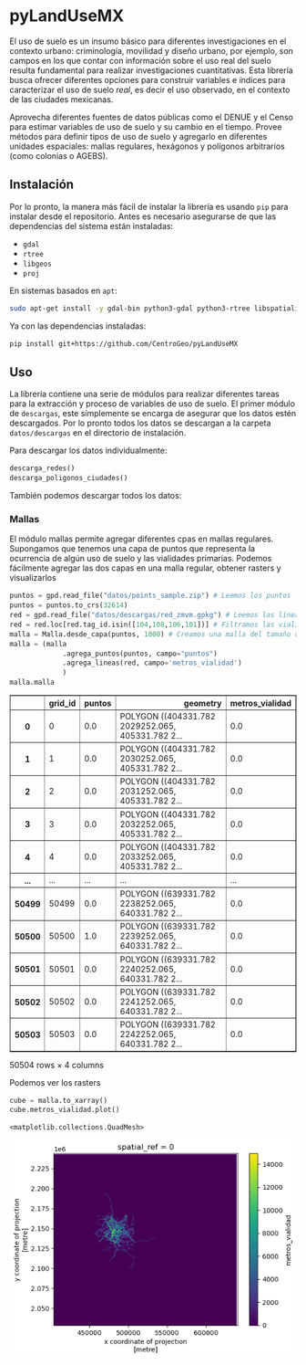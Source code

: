 pyLandUseMX
================

<!-- WARNING: THIS FILE WAS AUTOGENERATED! DO NOT EDIT! -->

El uso de suelo es un insumo básico para diferentes investigaciones en
el contexto urbano: criminología, movilidad y diseño urbano, por
ejemplo, son campos en los que contar con información sobre el uso real
del suelo resulta fundamental para realizar investigaciones
cuantitativas. Esta librería busca ofrecer diferentes opciones para
construir variables e índices para caracterizar el uso de suelo *real*,
es decir el uso observado, en el contexto de las ciudades mexicanas.

Aprovecha diferentes fuentes de datos públicas como el DENUE y el Censo
para estimar variables de uso de suelo y su cambio en el tiempo. Provee
métodos para definir tipos de uso de suelo y agregarlo en diferentes
unidades espaciales: mallas regulares, hexágonos y polígonos arbitrarios
(como colonias o AGEBS).

## Instalación

Por lo pronto, la manera más fácil de instalar la librería es usando
`pip` para instalar desde el repositorio. Antes es necesario asegurarse
de que las dependencias del sistema están instaladas:

-   `gdal`
-   `rtree`
-   `libgeos`
-   `proj`

En sistemas basados en `apt`:

``` sh
sudo apt-get install -y gdal-bin python3-gdal python3-rtree libspatialindex-dev libgeos-dev libproj-dev
```

Ya con las dependencias instaladas:

``` sh
pip install git+https://github.com/CentroGeo/pyLandUseMX
```

## Uso

La librería contiene una serie de módulos para realizar diferentes
tareas para la extracción y proceso de variables de uso de suelo. El
primer módulo de `descargas`, este símplemente se encarga de asegurar
que los datos estén descargados. Por lo pronto todos los datos se
descargan a la carpeta `datos/descargas` en el directorio de
instalación.

Para descargar los datos individualmente:

``` python
descarga_redes()
descarga_poligonos_ciudades()
```

También podemos descargar todos los datos:

### Mallas

El módulo mallas permite agregar diferentes cpas en mallas regulares.
Supongamos que tenemos una capa de puntos que representa la ocurrencia
de algún uso de suelo y las vialidades primarias. Podemos fácilmente
agregar las dos capas en una malla regular, obtener rasters y
visualizarlos

``` python
puntos = gpd.read_file("datos/points_sample.zip") # Leemos los puntos
puntos = puntos.to_crs(32614)
red = gpd.read_file("datos/descargas/red_zmvm.gpkg") # Leemos las líneas
red = red.loc[red.tag_id.isin([104,108,106,101])] # Filtramos las vialidades primarias
malla = Malla.desde_capa(puntos, 1000) # Creamos una malla del tamaño de los puntos
malla = (malla
             .agrega_puntos(puntos, campo="puntos")
             .agrega_lineas(red, campo='metros_vialidad')
             )
malla.malla
```

<div>
<style scoped>
    .dataframe tbody tr th:only-of-type {
        vertical-align: middle;
    }

    .dataframe tbody tr th {
        vertical-align: top;
    }

    .dataframe thead th {
        text-align: right;
    }
</style>
<table border="1" class="dataframe">
  <thead>
    <tr style="text-align: right;">
      <th></th>
      <th>grid_id</th>
      <th>puntos</th>
      <th>geometry</th>
      <th>metros_vialidad</th>
    </tr>
  </thead>
  <tbody>
    <tr>
      <th>0</th>
      <td>0</td>
      <td>0.0</td>
      <td>POLYGON ((404331.782 2029252.065, 405331.782 2...</td>
      <td>0.0</td>
    </tr>
    <tr>
      <th>1</th>
      <td>1</td>
      <td>0.0</td>
      <td>POLYGON ((404331.782 2030252.065, 405331.782 2...</td>
      <td>0.0</td>
    </tr>
    <tr>
      <th>2</th>
      <td>2</td>
      <td>0.0</td>
      <td>POLYGON ((404331.782 2031252.065, 405331.782 2...</td>
      <td>0.0</td>
    </tr>
    <tr>
      <th>3</th>
      <td>3</td>
      <td>0.0</td>
      <td>POLYGON ((404331.782 2032252.065, 405331.782 2...</td>
      <td>0.0</td>
    </tr>
    <tr>
      <th>4</th>
      <td>4</td>
      <td>0.0</td>
      <td>POLYGON ((404331.782 2033252.065, 405331.782 2...</td>
      <td>0.0</td>
    </tr>
    <tr>
      <th>...</th>
      <td>...</td>
      <td>...</td>
      <td>...</td>
      <td>...</td>
    </tr>
    <tr>
      <th>50499</th>
      <td>50499</td>
      <td>0.0</td>
      <td>POLYGON ((639331.782 2238252.065, 640331.782 2...</td>
      <td>0.0</td>
    </tr>
    <tr>
      <th>50500</th>
      <td>50500</td>
      <td>1.0</td>
      <td>POLYGON ((639331.782 2239252.065, 640331.782 2...</td>
      <td>0.0</td>
    </tr>
    <tr>
      <th>50501</th>
      <td>50501</td>
      <td>0.0</td>
      <td>POLYGON ((639331.782 2240252.065, 640331.782 2...</td>
      <td>0.0</td>
    </tr>
    <tr>
      <th>50502</th>
      <td>50502</td>
      <td>0.0</td>
      <td>POLYGON ((639331.782 2241252.065, 640331.782 2...</td>
      <td>0.0</td>
    </tr>
    <tr>
      <th>50503</th>
      <td>50503</td>
      <td>0.0</td>
      <td>POLYGON ((639331.782 2242252.065, 640331.782 2...</td>
      <td>0.0</td>
    </tr>
  </tbody>
</table>
<p>50504 rows × 4 columns</p>
</div>

Podemos ver los rasters

``` python
cube = malla.to_xarray()
cube.metros_vialidad.plot()
```

    <matplotlib.collections.QuadMesh>

![](index_files/figure-gfm/cell-4-output-2.png)
